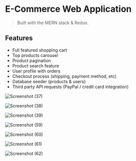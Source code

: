 # E-Commerce Web Application
> Built with the MERN stack & Redux.



## Features

- Full featured shopping cart
- Top products carousel
- Product pagination
- Product search feature
- User profile with orders
- Checkout process (shipping, payment method, etc)
- Database seeder (products & users)
- Third party API requests (PayPal / credit card integration)




![Screenshot (37)](https://user-images.githubusercontent.com/86147371/156919080-dcd53724-fb8b-494e-8b43-9ec8b552cfa9.png)

![Screenshot (38)](https://user-images.githubusercontent.com/86147371/156919084-258775b3-9ed0-45d2-8e71-9e8394214482.png)

![Screenshot (39)](https://user-images.githubusercontent.com/86147371/156919275-27495c6a-8991-4f8a-9d3c-4623f23c97e4.png)

![Screenshot (59)](https://user-images.githubusercontent.com/86147371/166871199-9755220f-23cb-4c64-a28f-8e760f9d33b6.png)

![Screenshot (60)](https://user-images.githubusercontent.com/86147371/166871211-f1a1e7be-9426-4f21-b2e5-7168ff249cdf.png)

![Screenshot (61)](https://user-images.githubusercontent.com/86147371/166871223-25273d3c-d8ad-471b-a322-eb5427414878.png)

![Screenshot (62)](https://user-images.githubusercontent.com/86147371/166871265-61725a38-f212-4b2e-8acb-35d84bed6f18.png)




